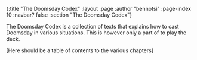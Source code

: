 {:title "The Doomsday Codex"
 :layout :page
 :author "bennotsi"
 :page-index 10
 :navbar? false
 :section "The Doomsday Codex"}

The Doomsday Codex is a collection of texts that explains how to cast Doomsday in various situations.
This is however only a part of to play the deck.


[Here should be a table of contents to the various chapters]

